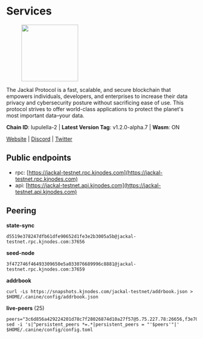 # Services

<figure><img src="https://raw.githubusercontent.com/kj89/testnet_manuals/main/pingpub/logos/jackal.png" width="150" alt=""><figcaption></figcaption></figure>

The Jackal Protocol is a fast, scalable, and secure blockchain that empowers  individuals, developers, and enterprises to increase their data privacy and  cybersecurity posture without sacrificing ease of use. This protocol strives  to offer world-class applications to protect the planet's most important data–your data.

**Chain ID**: lupulella-2 | **Latest Version Tag**: v1.2.0-alpha.7 | **Wasm**: ON

[Website](https://jackalprotocol.com) | [Discord](https://discord.com/invite/5GKym3p6rj) | [Twitter](https://twitter.com/Jackal_Protocol)


## Public endpoints

* rpc: [https://jackal-testnet.rpc.kjnodes.com](https://jackal-testnet.rpc.kjnodes.com)
* api: [https://jackal-testnet.api.kjnodes.com](https://jackal-testnet.api.kjnodes.com)

## Peering

**state-sync**

```
d5519e378247dfb61dfe90652d1fe3e2b3005a5b@jackal-testnet.rpc.kjnodes.com:37656
```

**seed-node**

```
3f472746f46493309650e5a033076689996c8881@jackal-testnet.rpc.kjnodes.com:37659
```

**addrbook**
```
curl -Ls https://snapshots.kjnodes.com/jackal-testnet/addrbook.json > $HOME/.canine/config/addrbook.json
```

**live-peers** (25)
```
peers="3c6d856a429224201d78c7f28026874d10a27f57@5.75.227.78:26656,f3e70d3de1974208af04dac6fabd657ab4abf0ff@65.108.75.107:24656,0e3058446ee9b1ad449b5d3a60d5c4f92dd3785c@65.109.30.12:56656,a76cb9a09652ad3f62987966dda2199a0ee1bf64@65.109.90.33:17556,84af58201840781a0a62449d1dcdb0ad0cf5bdb3@91.223.3.144:26356,451622fd913f6119a67f67e65f3ab82c3fbea529@78.107.253.133:32656,d5519e378247dfb61dfe90652d1fe3e2b3005a5b@65.109.68.190:37656,5c2a752c9b1952dbed075c56c600c3a79b58c395@195.3.220.57:26906,c28ae12dc190b2abfc578f8ed2fea90fa5ff3b1d@65.108.134.208:26656,9a2c091798681f89b11f8eea370bf9c6284437c5@167.86.115.183:26656,372111fd8c3c11a57cd34db58b2bdd8d2b6e5005@172.104.19.93:26656,09d9127972ded9e22f9f11833ed7fcfa149cf1fa@65.109.92.240:19126,5eedbfbe64b942f4ab54db3842acf3bfab034c24@161.97.74.88:46656,2633208f609ac5fc77fac203dd23326ba0fc9902@185.208.207.94:26656,6c7100291f35132ac1b58ff7c6d05b4ce75512b7@65.108.70.119:36156,0394449cab5a29f24dd4f37683d3b7622f27c0fc@65.108.206.118:61156,b26f63f307ca8e80033cbc618f7577e5be7f0c1a@95.217.118.96:27363,4ea723e652f11433734ae2aa6f364ef0510d6636@16.163.74.176:26626,2ededbdbd98580e22ae8c3676e37b6e1fc1d987b@142.132.248.253:23656,1b191fb9ef837dec648136097f94925a15dd85ab@213.170.135.20:26516,80420ad774e622bda8e1dfa9b80da11eee7eed1f@144.126.140.252:29656,b549c1092e37db22576e31f19cbec4b1b3b36503@116.202.227.117:37656,9b2bbd5121265ebbf9003341e8a2e0abdbc24b67@46.228.199.8:26656,a0f726a3dffb45d9cbde0913701bd757fcd7e434@157.90.2.254:36656,6c6c7f370febd64447770da8aec0b9d359d61565@65.109.70.23:17556"
sed -i 's|^persistent_peers *=.*|persistent_peers = "'$peers'"|' $HOME/.canine/config/config.toml
```
